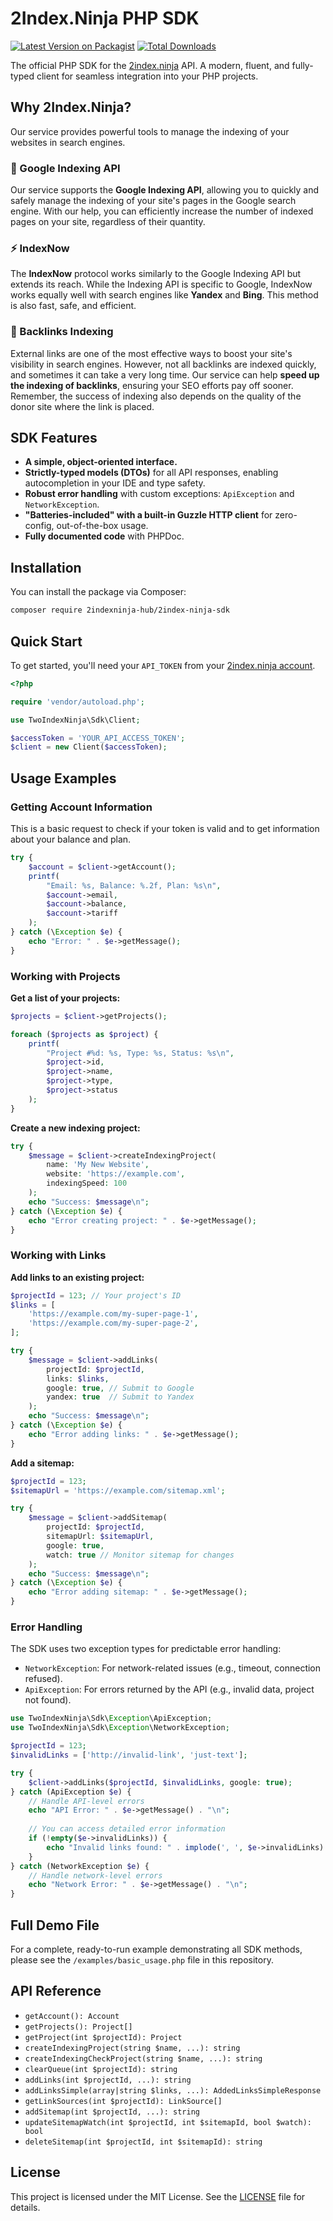 # 2Index.Ninja PHP SDK

[![Latest Version on Packagist](https://img.shields.io/packagist/v/2indexninja-hub/2index-ninja-sdk.svg?style=flat-square)](https://packagist.org/packages/2indexninja-hub/2index-ninja-sdk)
[![Total Downloads](https://img.shields.io/packagist/dt/2indexninja-hub/2index-ninja-sdk.svg?style=flat-square)](https://packagist.org/packages/2indexninja-hub/2index-ninja-sdk)

The official PHP SDK for the [2index.ninja](https://2index.ninja/) API. A modern, fluent, and fully-typed client for seamless integration into your PHP projects.

## Why 2Index.Ninja?

Our service provides powerful tools to manage the indexing of your websites in search engines.

### 🚀 Google Indexing API
Our service supports the **Google Indexing API**, allowing you to quickly and safely manage the indexing of your site's pages in the Google search engine. With our help, you can efficiently increase the number of indexed pages on your site, regardless of their quantity.

### ⚡️ IndexNow
The **IndexNow** protocol works similarly to the Google Indexing API but extends its reach. While the Indexing API is specific to Google, IndexNow works equally well with search engines like **Yandex** and **Bing**. This method is also fast, safe, and efficient.

### 🔗 Backlinks Indexing
External links are one of the most effective ways to boost your site's visibility in search engines. However, not all backlinks are indexed quickly, and sometimes it can take a very long time. Our service can help **speed up the indexing of backlinks**, ensuring your SEO efforts pay off sooner. Remember, the success of indexing also depends on the quality of the donor site where the link is placed.

## SDK Features

*   **A simple, object-oriented interface.**
*   **Strictly-typed models (DTOs)** for all API responses, enabling autocompletion in your IDE and type safety.
*   **Robust error handling** with custom exceptions: `ApiException` and `NetworkException`.
*   **"Batteries-included" with a built-in Guzzle HTTP client** for zero-config, out-of-the-box usage.
*   **Fully documented code** with PHPDoc.

## Installation

You can install the package via Composer:

```bash
composer require 2indexninja-hub/2index-ninja-sdk
```

## Quick Start

To get started, you'll need your `API_TOKEN` from your [2index.ninja account](https://2index.ninja/user/profile#api-token).

```php
<?php

require 'vendor/autoload.php';

use TwoIndexNinja\Sdk\Client;

$accessToken = 'YOUR_API_ACCESS_TOKEN';
$client = new Client($accessToken);
```

## Usage Examples

### Getting Account Information

This is a basic request to check if your token is valid and to get information about your balance and plan.

```php
try {
    $account = $client->getAccount();
    printf(
        "Email: %s, Balance: %.2f, Plan: %s\n",
        $account->email,
        $account->balance,
        $account->tariff
    );
} catch (\Exception $e) {
    echo "Error: " . $e->getMessage();
}
```

### Working with Projects

**Get a list of your projects:**
```php
$projects = $client->getProjects();

foreach ($projects as $project) {
    printf(
        "Project #%d: %s, Type: %s, Status: %s\n",
        $project->id,
        $project->name,
        $project->type,
        $project->status
    );
}
```

**Create a new indexing project:**
```php
try {
    $message = $client->createIndexingProject(
        name: 'My New Website', 
        website: 'https://example.com',
        indexingSpeed: 100
    );
    echo "Success: $message\n";
} catch (\Exception $e) {
    echo "Error creating project: " . $e->getMessage();
}
```

### Working with Links

**Add links to an existing project:**
```php
$projectId = 123; // Your project's ID
$links = [
    'https://example.com/my-super-page-1',
    'https://example.com/my-super-page-2',
];

try {
    $message = $client->addLinks(
        projectId: $projectId,
        links: $links,
        google: true, // Submit to Google
        yandex: true  // Submit to Yandex
    );
    echo "Success: $message\n";
} catch (\Exception $e) {
    echo "Error adding links: " . $e->getMessage();
}
```

**Add a sitemap:**
```php
$projectId = 123;
$sitemapUrl = 'https://example.com/sitemap.xml';

try {
    $message = $client->addSitemap(
        projectId: $projectId,
        sitemapUrl: $sitemapUrl,
        google: true,
        watch: true // Monitor sitemap for changes
    );
    echo "Success: $message\n";
} catch (\Exception $e) {
    echo "Error adding sitemap: " . $e->getMessage();
}
```

### Error Handling

The SDK uses two exception types for predictable error handling:
- `NetworkException`: For network-related issues (e.g., timeout, connection refused).
- `ApiException`: For errors returned by the API (e.g., invalid data, project not found).

```php
use TwoIndexNinja\Sdk\Exception\ApiException;
use TwoIndexNinja\Sdk\Exception\NetworkException;

$projectId = 123;
$invalidLinks = ['http://invalid-link', 'just-text'];

try {
    $client->addLinks($projectId, $invalidLinks, google: true);
} catch (ApiException $e) {
    // Handle API-level errors
    echo "API Error: " . $e->getMessage() . "\n";
    
    // You can access detailed error information
    if (!empty($e->invalidLinks)) {
        echo "Invalid links found: " . implode(', ', $e->invalidLinks) . "\n";
    }
} catch (NetworkException $e) {
    // Handle network-level errors
    echo "Network Error: " . $e->getMessage() . "\n";
}
```

## Full Demo File

For a complete, ready-to-run example demonstrating all SDK methods, please see the `/examples/basic_usage.php` file in this repository.

## API Reference

*   `getAccount(): Account`
*   `getProjects(): Project[]`
*   `getProject(int $projectId): Project`
*   `createIndexingProject(string $name, ...): string`
*   `createIndexingCheckProject(string $name, ...): string`
*   `clearQueue(int $projectId): string`
*   `addLinks(int $projectId, ...): string`
*   `addLinksSimple(array|string $links, ...): AddedLinksSimpleResponse`
*   `getLinkSources(int $projectId): LinkSource[]`
*   `addSitemap(int $projectId, ...): string`
*   `updateSitemapWatch(int $projectId, int $sitemapId, bool $watch): bool`
*   `deleteSitemap(int $projectId, int $sitemapId): string`

## License

This project is licensed under the MIT License. See the [LICENSE](LICENSE) file for details.
